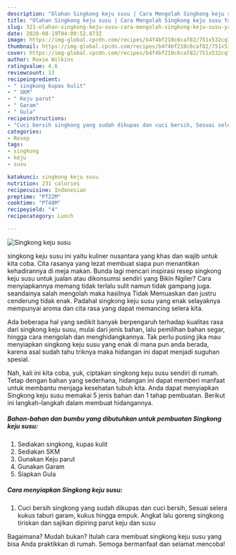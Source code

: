 ```yaml
---
description: "Olahan Singkong keju susu | Cara Mengolah Singkong keju susu Yang Mudah Dan Praktis"
title: "Olahan Singkong keju susu | Cara Mengolah Singkong keju susu Yang Mudah Dan Praktis"
slug: 321-olahan-singkong-keju-susu-cara-mengolah-singkong-keju-susu-yang-mudah-dan-praktis
date: 2020-08-19T04:09:52.873Z
image: https://img-global.cpcdn.com/recipes/b4f4bf210c6caf82/751x532cq70/singkong-keju-susu-foto-resep-utama.jpg
thumbnail: https://img-global.cpcdn.com/recipes/b4f4bf210c6caf82/751x532cq70/singkong-keju-susu-foto-resep-utama.jpg
cover: https://img-global.cpcdn.com/recipes/b4f4bf210c6caf82/751x532cq70/singkong-keju-susu-foto-resep-utama.jpg
author: Roxie Wilkins
ratingvalue: 4.6
reviewcount: 13
recipeingredient:
- " singkong kupas kulit"
- " SKM"
- " Keju parut"
- " Garam"
- " Gula"
recipeinstructions:
- "Cuci bersih singkong yang sudah dikupas dan cuci bersih, Sesuai selera kukus taburi garam, kukus hingga empuk. Angkat lalu goreng singkong tiriskan dan sajikan dipiring parut keju dan susu"
categories:
- Resep
tags:
- singkong
- keju
- susu

katakunci: singkong keju susu 
nutrition: 231 calories
recipecuisine: Indonesian
preptime: "PT22M"
cooktime: "PT48M"
recipeyield: "4"
recipecategory: Lunch

---
```



![Singkong keju susu](https://img-global.cpcdn.com/recipes/b4f4bf210c6caf82/751x532cq70/singkong-keju-susu-foto-resep-utama.jpg)


singkong keju susu ini yaitu kuliner nusantara yang khas dan wajib untuk kita coba. Cita rasanya yang lezat membuat siapa pun menantikan kehadirannya di meja makan.
Bunda lagi mencari inspirasi resep singkong keju susu untuk jualan atau dikonsumsi sendiri yang Bikin Ngiler? Cara menyiapkannya memang tidak terlalu sulit namun tidak gampang juga. seandainya salah mengolah maka hasilnya Tidak Memuaskan dan justru cenderung tidak enak. Padahal singkong keju susu yang enak selayaknya mempunyai aroma dan cita rasa yang dapat memancing selera kita.

Ada beberapa hal yang sedikit banyak berpengaruh terhadap kualitas rasa dari singkong keju susu, mulai dari jenis bahan, lalu pemilihan bahan segar, hingga cara mengolah dan menghidangkannya. Tak perlu pusing jika mau menyiapkan singkong keju susu yang enak di mana pun anda berada, karena asal sudah tahu triknya maka hidangan ini dapat menjadi suguhan spesial.




Nah, kali ini kita coba, yuk, ciptakan singkong keju susu sendiri di rumah. Tetap dengan bahan yang sederhana, hidangan ini dapat memberi manfaat untuk membantu menjaga kesehatan tubuh kita. Anda dapat menyiapkan Singkong keju susu memakai 5 jenis bahan dan 1 tahap pembuatan. Berikut ini langkah-langkah dalam membuat hidangannya.

<!--inarticleads1-->

##### Bahan-bahan dan bumbu yang dibutuhkan untuk pembuatan Singkong keju susu:

1. Sediakan  singkong, kupas kulit
1. Sediakan  SKM
1. Gunakan  Keju parut
1. Gunakan  Garam
1. Siapkan  Gula




<!--inarticleads2-->

##### Cara menyiapkan Singkong keju susu:

1. Cuci bersih singkong yang sudah dikupas dan cuci bersih, Sesuai selera kukus taburi garam, kukus hingga empuk. Angkat lalu goreng singkong tiriskan dan sajikan dipiring parut keju dan susu




Bagaimana? Mudah bukan? Itulah cara membuat singkong keju susu yang bisa Anda praktikkan di rumah. Semoga bermanfaat dan selamat mencoba!
